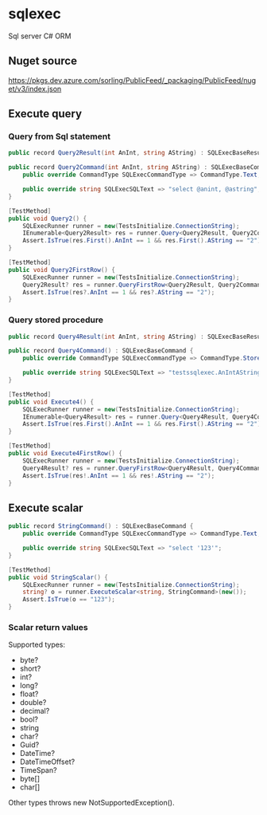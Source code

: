 # sqlexec
Sql server C# ORM
## Nuget source
https://pkgs.dev.azure.com/sorling/PublicFeed/_packaging/PublicFeed/nuget/v3/index.json
## Execute query
### Query from Sql statement
```C#
public record Query2Result(int AnInt, string AString) : SQLExecBaseResult;

public record Query2Command(int AnInt, string AString) : SQLExecBaseCommand {
    public override CommandType SQLExecCommandType => CommandType.Text;

    public override string SQLExecSQLText => "select @anint, @astring";
}

[TestMethod]
public void Query2() {
    SQLExecRunner runner = new(TestsInitialize.ConnectionString);
    IEnumerable<Query2Result> res = runner.Query<Query2Result, Query2Command>(new(1, "2"));
    Assert.IsTrue(res.First().AnInt == 1 && res.First().AString == "2");
}

[TestMethod]
public void Query2FirstRow() {
    SQLExecRunner runner = new(TestsInitialize.ConnectionString);
    Query2Result? res = runner.QueryFirstRow<Query2Result, Query2Command>(new(1, "2"));
    Assert.IsTrue(res?.AnInt == 1 && res?.AString == "2");
}
```
### Query stored procedure
```C#
public record Query4Result(int AnInt, string AString) : SQLExecBaseResult;

public record Query4Command() : SQLExecBaseCommand {
    public override CommandType SQLExecCommandType => CommandType.StoredProcedure;

    public override string SQLExecSQLText => "testssqlexec.AnIntAString";
}

[TestMethod]
public void Execute4() {
    SQLExecRunner runner = new(TestsInitialize.ConnectionString);
    IEnumerable<Query4Result> res = runner.Query<Query4Result, Query4Command>(new());
    Assert.IsTrue(res.First().AnInt == 1 && res.First().AString == "2");
}

[TestMethod]
public void Execute4FirstRow() {
    SQLExecRunner runner = new(TestsInitialize.ConnectionString);
    Query4Result? res = runner.QueryFirstRow<Query4Result, Query4Command>(new());
    Assert.IsTrue(res!.AnInt == 1 && res!.AString == "2");
}
```
## Execute scalar
```C#
public record StringCommand() : SQLExecBaseCommand {
    public override CommandType SQLExecCommandType => CommandType.Text;

    public override string SQLExecSQLText => "select '123'";
}

[TestMethod]
public void StringScalar() {
    SQLExecRunner runner = new(TestsInitialize.ConnectionString);
    string? o = runner.ExecuteScalar<string, StringCommand>(new());
    Assert.IsTrue(o == "123");
}
```
### Scalar return values
Supported types:
- byte?
- short?
- int?
- long?
- float?
- double?
- decimal?
- bool?
- string
- char?
- Guid?
- DateTime?
- DateTimeOffset?
- TimeSpan?
- byte[]
- char[]

Other types throws new NotSupportedException().
